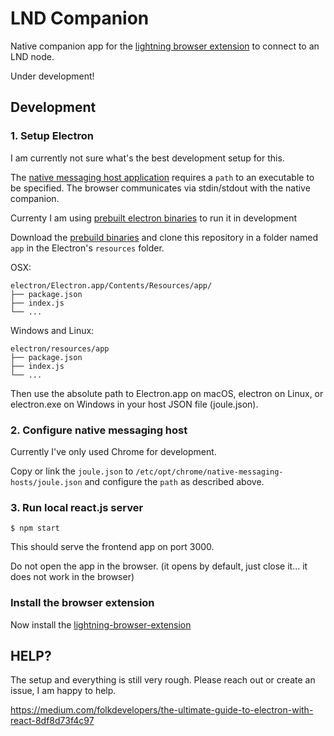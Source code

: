 # LND Companion

Native companion app for the [lightning browser extension](https://github.com/bumi/lightning-browser-extension) to connect to an LND node. 

Under development!


## Development

### 1. Setup Electron

I am currently not sure what's the best development setup for this.

The [native messaging host application](https://developer.chrome.com/docs/apps/nativeMessaging/#native-messaging-host-manifest) requires 
a `path` to an executable to be specified. The browser communicates via stdin/stdout with the native companion. 

Currenty I am using [prebuilt electron binaries](https://www.electronjs.org/docs/tutorial/application-distribution#with-prebuilt-binaries) to run it in development

Download the [prebuild binaries](https://github.com/electron/electron/releases) and clone this repository in a folder named `app` in the Electron's `resources` folder.

OSX: 
```
electron/Electron.app/Contents/Resources/app/
├── package.json
├── index.js
└── ...
```

Windows and Linux:
```
electron/resources/app
├── package.json
├── index.js
└── ...
```

Then use the absolute path to Electron.app on macOS, electron on Linux, or electron.exe on Windows in your host JSON file (joule.json).

### 2. Configure native messaging host

Currently I've only used Chrome for development.

Copy or link the `joule.json` to `/etc/opt/chrome/native-messaging-hosts/joule.json` and configure the `path` as described above.


### 3. Run local react.js server

    $ npm start

This should serve the frontend app on port 3000. 

Do not open the app in the browser. (it opens by default, just close it... it does not work in the browser)


### Install the browser extension

Now install the [lightning-browser-extension](https://github.com/bumi/lightning-browser-extension)


## HELP?

The setup and everything is still very rough. Please reach out or create an issue, I am happy to help. 


https://medium.com/folkdevelopers/the-ultimate-guide-to-electron-with-react-8df8d73f4c97
